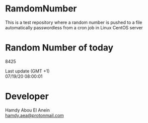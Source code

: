 # RamdomNumber    
This is a test repository where a random number is pushed to a file automatically passwordless from a cron job in Linux CentOS server    
# Random Number of today    
8425
      
Last update (GMT +1)    
07/19/20 08:00:01
# Developer    
Hamdy Abou El Anein   
hamdy.aea@protonmail.com

